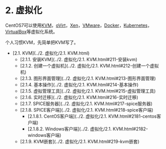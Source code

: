 # 2. 虚拟化

CentOS7可以使用[KVM](https://www.linux-kvm.org/page/Main_Page)，[oVirt](https://www.ovirt.org/)，[Xen](https://www.xenproject.org/)，[VMware](https://www.vmware.com/cn.html)，[Docker](https://www.docker.com/)，[Kubernetes](https://kubernetes.io/)，[VirtualBox](https://www.virtualbox.org/)等虚拟化系统。

个人习惯KVM，先简单把KVM写了。

* [2.1. KVM](../2. 虚拟化/2.1. KVM.html)
  * [2.1.1. 安装KVM](../2. 虚拟化/2.1. KVM.html#211-安装kvm)
  * [2.1.2. 创建一个虚拟机](../2. 虚拟化/2.1. KVM.html#212-创建一个虚拟机)
  * [2.1.3. 图形界面管理](../2. 虚拟化/2.1. KVM.html#213-图形界面管理)
  * [2.1.4. 基本操作](../2. 虚拟化/2.1. KVM.html#214-基本操作)
  * [2.1.5. 虚拟管理工具](../2. 虚拟化/2.1. KVM.html#215-虚拟管理工具)
  * [2.1.6. 实时迁移](../2. 虚拟化/2.1. KVM.html#216-实时迁移)
  * [2.1.7. SPICE服务器](../2. 虚拟化/2.1. KVM.html#217-spice服务器)
  * [2.1.8. SPICE客户端](../2. 虚拟化/2.1. KVM.html#218-spice客户端)
     * [2.1.8.1. CentOS客户端](../2. 虚拟化/2.1. KVM.html#2181-centos客户端)
     * [2.1.8.2. Windows客户端](../2. 虚拟化/2.1. KVM.html#2182-windows客户端)
  * [2.1.9. KVM嵌套](../2. 虚拟化/2.1. KVM.html#219-kvm嵌套)
